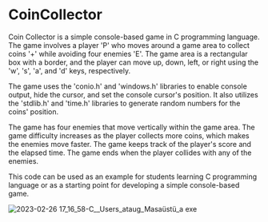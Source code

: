 # CoinCollector
Coin Collector is a simple console-based game in C programming language. The game involves a player 'P' who moves around a game area to collect coins '+' while avoiding four enemies 'E'. The game area is a rectangular box with a border, and the player can move up, down, left, or right using the 'w', 's', 'a', and 'd' keys, respectively.

The game uses the 'conio.h' and 'windows.h' libraries to enable console output, hide the cursor, and set the console cursor's position. It also utilizes the 'stdlib.h' and 'time.h' libraries to generate random numbers for the coins' position.

The game has four enemies that move vertically within the game area. The game difficulty increases as the player collects more coins, which makes the enemies move faster. The game keeps track of the player's score and the elapsed time. The game ends when the player collides with any of the enemies.

This code can be used as an example for students learning C programming language or as a starting point for developing a simple console-based game.


![2023-02-26 17_16_58-C__Users_ataug_Masaüstü_a exe](https://user-images.githubusercontent.com/67643531/221416550-462ed02e-71c6-46cc-8858-8b19ac3952fe.png)
